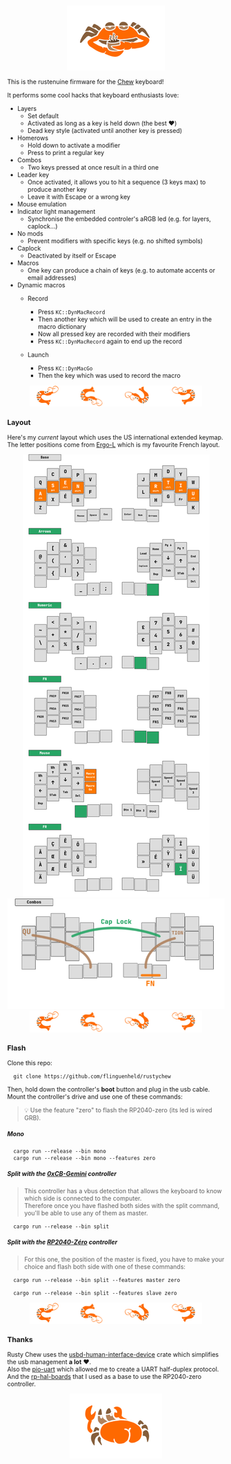 <div align="center">
    <img src="./images/crab_coffee.png">
</div>

This is the rustenuine firmware for the [Chew](https://github.com/flinguenheld/chew) keyboard!

It performs some cool hacks that keyboard enthusiasts love:

- Layers
    - Set default
    - Activated as long as a key is held down (the best ❤️)
    - Dead key style (activated until another key is pressed)
- Homerows
    - Hold down to activate a modifier
    - Press to print a regular key
- Combos
    - Two keys pressed at once result in a third one
- Leader key
    - Once activated, it allows you to hit a sequence (3 keys max) to produce another key
    - Leave it with Escape or a wrong key
- Mouse emulation
- Indicator light management
    - Synchronise the embedded controler's aRGB led (e.g. for layers, caplock...)
- No mods
    - Prevent modifiers with specific keys (e.g. no shifted symbols)
- Caplock
    - Deactivated by itself or Escape
- Macros
    - One key can produce a chain of keys (e.g. to automate accents or email addresses)
- Dynamic macros
    - Record
        - Press `KC::DynMacRecord`
        - Then another key which will be used to create an entry in the macro dictionary
        - Now all pressed key are recorded with their modifiers
        - Press `KC::DynMacRecord` again to end up the record
    - Launch

        - Press `KC::DynMacGo`
        - Then the key which was used to record the macro

<div align="center">
    <img src="./images/prawns.png">
</div>

### Layout

Here's my *current* layout which uses the US international extended keymap.  
The letter positions come from [Ergo-L](https://ergol.org/) which is my favourite French layout.

<div align="center">
    <img src="./images/layouts.png">
</div>

<div align="center">
    <img src="./images/combos.png">
</div>

<div align="center">
    <img src="./images/prawns.png">
</div>

### Flash

Clone this repo:

```
  git clone https://github.com/flinguenheld/rustychew
```

Then, hold down the controller's **boot** button and plug in the usb cable.  
Mount the controller's drive and use one of these commands:  


> 💡 Use the feature "zero" to flash the RP2040-zero (its led is wired GRB).

##### Mono
```
  cargo run --release --bin mono
  cargo run --release --bin mono --features zero
```
##### Split with the [0xCB-Gemini](https://github.com/0xCB-dev/0xCB-Gemini) controller

>This controller has a vbus detection that allows the keyboard to know which side is
>connected to the computer.  
>Therefore once you have flashed both sides with the split command, you'll be able to use any of them as master.
```
  cargo run --release --bin split
```

##### Split with the [RP2040-Zéro](https://www.waveshare.com/wiki/RP2040-Zero) controller

>For this one, the position of the master is fixed, you have to make your choice and flash both side with one of these commands:

```
  cargo run --release --bin split --features master zero
```
```
  cargo run --release --bin split --features slave zero
```

<div align="center">
    <img src="./images/prawns.png">
</div>

### Thanks

Rusty Chew uses the [usbd-human-interface-device](https://github.com/dlkj/usbd-human-interface-device) crate which simplifies
the usb management **a lot** ❤️.  
Also the [pio-uart](https://github.com/Sympatron/pio-uart) which allowed me to create a UART half-duplex protocol.  
And the [rp-hal-boards](https://github.com/rp-rs/rp-hal-boards) that I used as a base to use the RP2040-zero controller.  

<div align="center">
    <img src="./images/crab_back.png">
</div>
